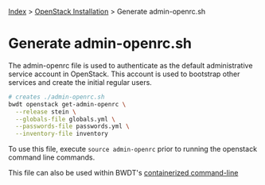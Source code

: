 [Index](/)
\> [OpenStack Installation](/openstack-install.html)
\> Generate admin-openrc.sh

# Generate admin-openrc.sh
The admin-openrc file is used to authenticate as the default administrative
service account in OpenStack. This account is used to bootstrap other services
and create the initial regular users.

```bash
# creates ./admin-openrc.sh
bwdt openstack get-admin-openrc \
  --release stein \
  --globals-file globals.yml \
  --passwords-file passwords.yml \
  --inventory-file inventory
```

To use this file, execute `source admin-openrc` prior to running the openstack
command line commands.

This file can also be used within BWDT's [containerized command-line](/openstack-cli.html)
